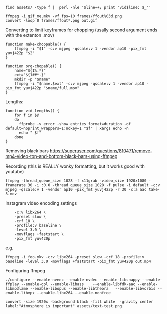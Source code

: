 ```
find assets/ -type f |  perl -nle '$line++; print "vid$line: $_"'
```

```
ffmpeg -i gif_me.mkv -vf fps=10 frames/ffout%03d.png
convert -loop 0 frames/ffout*.png out.gif
```

Converting to limit keyframes for chopping (usally second argument ends with the extenton .mov)
```
function make-choppable() {
    ffmpeg -i "$1" -c:v mjpeg -qscale:v 1 -vendor ap10 -pix_fmt yuvj422p "$2"
}

function org-chopable() {
    name="${1%.*}"
    ext="${1##*.}"
    mkdir -p "$name"
    ffmpeg -i "$name.$ext" -c:v mjpeg -qscale:v 1 -vendor ap10 -pix_fmt yuvj422p "$name/full.mov"
}
```

Lengths: 
```
function vid-lengths() {
    for f in $@
    do
      ffprobe -v error -show_entries format=duration -of default=noprint_wrappers=1:nokey=1 "$f" | xargs echo -n
      echo " $f"
    done
}
```

Removing black bars
https://superuser.com/questions/810471/remove-mp4-video-top-and-bottom-black-bars-using-ffmpeg

Recording (this is REALLY wonky formatting, but it works good with youtube)
```
ffmpeg -thread_queue_size 1028 -f x11grab -video_size 1920x1080 -framerate 30 -i :0.0 -thread_queue_size 1028 -f pulse -i default -c:v mjpeg -qscale:v 1 -vendor ap10 -pix_fmt yuvj422p -r 30 -c:a aac take-3.mov
```


Instagram video encoding settings
```
    -c:v libx264 \
    -preset slow \
    -crf 18 \
    -profile:v baseline \
    -level 3.0 \
    -movflags +faststart \
    -pix_fmt yuv420p
```

e.g.
```
ffmpeg -i foo.mkv -c:v libx264 -preset slow -crf 18 -profile:v baseline -level 3.0 -movflags +faststart -pix_fmt yuv420p out.mp4
```

Fonfiguring ffmpeg
```
./configure --enable-nvenc --enable-nvdec --enable-libsnappy --enable-ffplay --enable-gpl --enable-libass    --enable-libfdk-aac --enable-libmp3lame --enable-libopus --enable-libtheora   --enable-libvorbis --enable-libvpx --enable-libx264 --enable-nonfree
```


```
convert -size 1920x -background black -fill white  -gravity center label:"Atmosphere is important" assets/text-test.png
```
